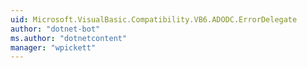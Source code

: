 ```yaml
---
uid: Microsoft.VisualBasic.Compatibility.VB6.ADODC.ErrorDelegate
author: "dotnet-bot"
ms.author: "dotnetcontent"
manager: "wpickett"
---
```

